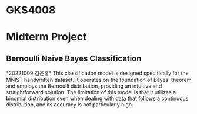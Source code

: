 # GKS4008
<H1>Midterm Project</H1>
<H2>Bernoulli Naive Bayes Classification</H2>
*20221009 김은홍*
This classification model is designed specifically for the MNIST handwritten dataset.
It operates on the foundation of Bayes' theorem and employs the Bernoulli distribution, providing an intuitive and straightforward solution.
The limitation of this model is that it utilizes a binomial distribution even when dealing with data that follows a continuous distribution, and its accuracy is not particularly high.

